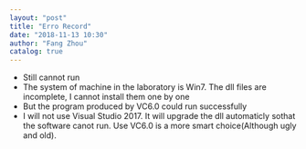 ```yaml
---
layout: "post"
title: "Erro Record"
date: "2018-11-13 10:30"
author: "Fang Zhou"
catalog: true
---
```

- Still cannot run
- The system of machine in the laboratory is Win7. The dll files are incomplete, I cannot install them one by one
- But the program produced by VC6.0 could run successfully
- I will not use Visual Studio 2017. It will upgrade the dll automaticly sothat the software canot run. Use VC6.0 is a more smart choice(Although ugly and old).

